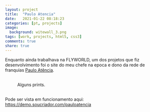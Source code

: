 ```yaml
---
layout: project
title:  "Paulo Atencia"
date:   2021-01-22 08:18:23
categories: [pt, projects]
image:
  background: witewall_3.png
tags: [work, projects, html5, css3]
comments: true
share: true
---
```

Enquanto ainda trabalhava na FLYWORLD, um dos projetos que fiz desenvolvimento foi o site do meu chefe na epoca e dono da rede de franquias <a href="https://www.instagram.com/pauloatencia/" target="_new">Paulo Atência</a>.

<figure>
	<a href="{{ site.url }}/images/posts/pauloatencia.png"><img src="{{ site.url }}/images/posts/pauloatencia.png" alt=""></a>
	<a href="{{ site.url }}/images/posts/paulo01.png"><img src="{{ site.url }}/images/posts/paulo01.png" alt=""></a>
	<a href="{{ site.url }}/images/posts/paulo02.png"><img src="{{ site.url }}/images/posts/paulo02.png" alt=""></a>
	<a href="{{ site.url }}/images/posts/paulo03.png"><img src="{{ site.url }}/images/posts/paulo03.png" alt=""></a>
	<figcaption>Alguns prints.</figcaption>
</figure>

<br/>
Pode ser vista em funcionamento aqui: <a href="https://demo.soucriador.com/pauloatencia/" target="_new">https://demo.soucriador.com/pauloatencia</a>
<br/>